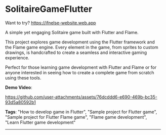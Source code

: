 # SolitaireGameFlutter

Want to try? https://ifnelse-website.web.app

A simple yet engaging Solitaire game built with Flutter and Flame.

This project explores game development using the Flutter framework and the Flame game engine. Every element in the game, from sprites to custom drawings, is handcrafted to create a seamless and interactive gaming experience.

Perfect for those learning game development with Flutter and Flame or for anyone interested in seeing how to create a complete game from scratch using these tools.

**Demo Video**: 

https://github.com/user-attachments/assets/76dcddd6-e690-469b-bc35-93d5a80592b1

**Tags**: "How to develop game in Flutter", "Sample project for Flutter game", "Sample project for Flutter Flame game", "Flame game development", "Learn Flutter game development"

---
